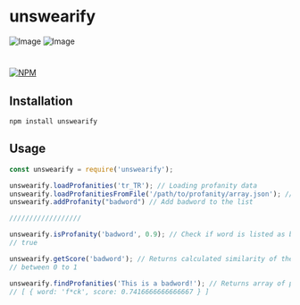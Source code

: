 # unswearify

![Image](https://img.shields.io/npm/v/unswearify?color=%252351F9C0&label=unswearify) 
![Image](https://img.shields.io/npm/dt/unswearify.svg?color=%2351FC0&maxAge=3600) 

#
[![NPM](https://nodei.co/npm/unswearify.png?compact=true)](https://nodei.co/npm/unswearify/)

## Installation
```npm
npm install unswearify
```

## Usage

```javascript
const unswearify = require('unswearify');

unswearify.loadProfanities('tr_TR'); // Loading profanity data
unswearify.loadProfanitiesFromFile('/path/to/profanity/array.json'); // Loading profanity data
unswearify.addProfanity("badword") // Add badword to the list

//////////////////

unswearify.isProfanity('badword', 0.9); // Check if word is listed as badword and set custom threshold (optional default is 0.7)
// true

unswearify.getScore('badword'); // Returns calculated similarity of the word
// between 0 to 1

unswearify.findProfanities('This is a badword!'); // Returns array of profanities in a sentence
// [ { word: 'f*ck', score: 0.7416666666666667 } ]

```